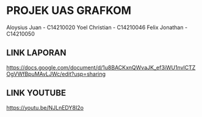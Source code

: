 # PROJEK UAS GRAFKOM

Aloysius Juan - C14210020
Yoel Christian - C14210046
Felix Jonathan - C14210050

## LINK LAPORAN 
https://docs.google.com/document/d/1u8BACKxnQWvaJK_ef3iWU1nvlCTZOgVWfBpuMAvLJWc/edit?usp=sharing

## LINK YOUTUBE
https://youtu.be/NJLnEDY8I2o
